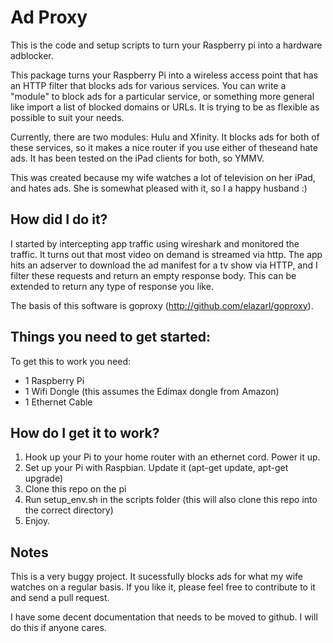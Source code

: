 # Ad Proxy

This is the code and setup scripts to turn your Raspberry pi into a hardware adblocker. 

This package turns your Raspberry Pi into a wireless access point that has an HTTP filter that blocks ads for various services. You can write a "module" to block ads for a particular service, or something more general like import a list of blocked domains or URLs. It is trying to be as flexible as possible to suit your needs.

Currently, there are two modules: Hulu and Xfinity. It blocks ads for both of these services, so it makes a nice router if you use either of theseand hate ads. It has been tested on the iPad clients for both, so YMMV.

This was created because my wife watches a lot of television on her iPad, and hates ads. She is somewhat pleased with it, so I a happy husband :)

## How did I do it?

I started by intercepting app traffic using wireshark and monitored the traffic. It turns out that most video on demand is streamed via http.
The app hits an adserver to download the ad manifest for a tv show via HTTP, and I filter these requests and return an empty response body. This can be extended to return any type of response you like.

The basis of this software is goproxy (http://github.com/elazarl/goproxy). 

## Things you need to get started:
To get this to work you need:
* 1 Raspberry Pi
* 1 Wifi Dongle (this assumes the Edimax dongle from Amazon)
* 1 Ethernet Cable

## How do I get it to work?

1. Hook up your Pi to your home router with an ethernet cord. Power it up. 
2. Set up your Pi with Raspbian. Update it (apt-get update, apt-get upgrade)
3. Clone this repo on the pi
4. Run setup\_env.sh in the scripts folder (this will also clone this repo into the correct directory)
5. Enjoy.

## Notes

This is a very buggy project. It sucessfully blocks ads for what my wife watches on a regular basis. If you like it, please feel free to contribute to it and send a pull request.

I have some decent documentation that needs to be moved to github. I will do this if anyone cares.
